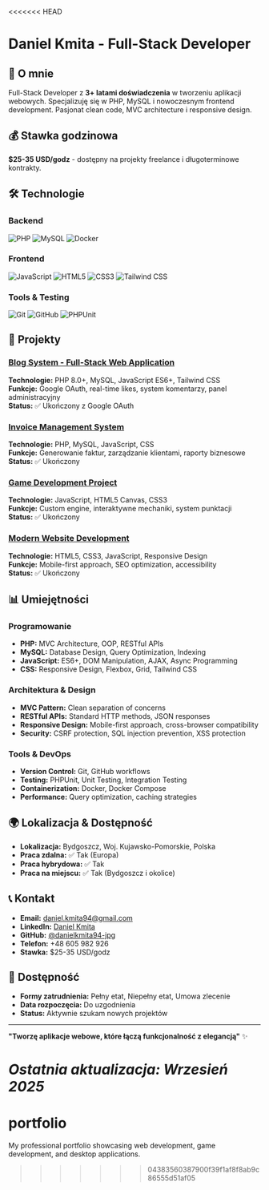 <<<<<<< HEAD
# Daniel Kmita - Full-Stack Developer

## 🚀 O mnie
Full-Stack Developer z **3+ latami doświadczenia** w tworzeniu aplikacji webowych.
Specjalizuję się w PHP, MySQL i nowoczesnym frontend development.
Pasjonat clean code, MVC architecture i responsive design.

## 💰 Stawka godzinowa
**$25-35 USD/godz** - dostępny na projekty freelance i długoterminowe kontrakty.

## 🛠️ Technologie

### Backend
![PHP](https://img.shields.io/badge/PHP-8.0+-777BB4?style=for-the-badge&logo=php&logoColor=white)
![MySQL](https://img.shields.io/badge/MySQL-8.0-4479A1?style=for-the-badge&logo=mysql&logoColor=white)
![Docker](https://img.shields.io/badge/Docker-2496ED?style=for-the-badge&logo=docker&logoColor=white)

### Frontend
![JavaScript](https://img.shields.io/badge/JavaScript-ES6+-F7DF1E?style=for-the-badge&logo=javascript&logoColor=black)
![HTML5](https://img.shields.io/badge/HTML5-E34F26?style=for-the-badge&logo=html5&logoColor=white)
![CSS3](https://img.shields.io/badge/CSS3-1572B6?style=for-the-badge&logo=css3&logoColor=white)
![Tailwind CSS](https://img.shields.io/badge/Tailwind_CSS-38B2AC?style=for-the-badge&logo=tailwind-css&logoColor=white)

### Tools & Testing
![Git](https://img.shields.io/badge/Git-F05032?style=for-the-badge&logo=git&logoColor=white)
![GitHub](https://img.shields.io/badge/GitHub-100000?style=for-the-badge&logo=github&logoColor=white)
![PHPUnit](https://img.shields.io/badge/PHPUnit-4F5D95?style=for-the-badge&logo=phpunit&logoColor=white)

## 🎯 Projekty

### [Blog System - Full-Stack Web Application](./projects/blog-system.md)
**Technologie:** PHP 8.0+, MySQL, JavaScript ES6+, Tailwind CSS  
**Funkcje:** Google OAuth, real-time likes, system komentarzy, panel administracyjny  
**Status:** ✅ Ukończony z Google OAuth

### [Invoice Management System](./projects/invoice-system.md)
**Technologie:** PHP, MySQL, JavaScript, CSS  
**Funkcje:** Generowanie faktur, zarządzanie klientami, raporty biznesowe  
**Status:** ✅ Ukończony

### [Game Development Project](./projects/game-development.md)
**Technologie:** JavaScript, HTML5 Canvas, CSS3  
**Funkcje:** Custom engine, interaktywne mechaniki, system punktacji  
**Status:** ✅ Ukończony

### [Modern Website Development](./projects/modern-websites.md)
**Technologie:** HTML5, CSS3, JavaScript, Responsive Design  
**Funkcje:** Mobile-first approach, SEO optimization, accessibility  
**Status:** ✅ Ukończony

## 📊 Umiejętności

### Programowanie
- **PHP:** MVC Architecture, OOP, RESTful APIs
- **MySQL:** Database Design, Query Optimization, Indexing
- **JavaScript:** ES6+, DOM Manipulation, AJAX, Async Programming
- **CSS:** Responsive Design, Flexbox, Grid, Tailwind CSS

### Architektura & Design
- **MVC Pattern:** Clean separation of concerns
- **RESTful APIs:** Standard HTTP methods, JSON responses
- **Responsive Design:** Mobile-first approach, cross-browser compatibility
- **Security:** CSRF protection, SQL injection prevention, XSS protection

### Tools & DevOps
- **Version Control:** Git, GitHub workflows
- **Testing:** PHPUnit, Unit Testing, Integration Testing
- **Containerization:** Docker, Docker Compose
- **Performance:** Query optimization, caching strategies

## 🌍 Lokalizacja & Dostępność
- **Lokalizacja:** Bydgoszcz, Woj. Kujawsko-Pomorskie, Polska
- **Praca zdalna:** ✅ Tak (Europa)
- **Praca hybrydowa:** ✅ Tak
- **Praca na miejscu:** ✅ Tak (Bydgoszcz i okolice)

## 📞 Kontakt
- **Email:** [daniel.kmita94@gmail.com](mailto:daniel.kmita94@gmail.com)
- **LinkedIn:** [Daniel Kmita](https://www.linkedin.com/in/daniel-kmita-22b9a2381/)
- **GitHub:** [@danielkmita94-jpg](https://github.com/danielkmita94-jpg)
- **Telefon:** +48 605 982 926
- **Stawka:** $25-35 USD/godz

## 🚀 Dostępność
- **Formy zatrudnienia:** Pełny etat, Niepełny etat, Umowa zlecenie
- **Data rozpoczęcia:** Do uzgodnienia
- **Status:** Aktywnie szukam nowych projektów

---

**"Tworzę aplikacje webowe, które łączą funkcjonalność z elegancją"** ✨

*Ostatnia aktualizacja: Wrzesień 2025*
=======
# portfolio
My professional portfolio showcasing web development, game development, and desktop applications.
>>>>>>> 04383560387900f39f1af8f8ab9c86555d51af05
